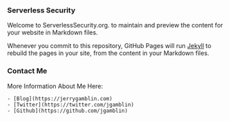 
### Serverless Security
Welcome to ServerlessSecurity.org. to maintain and preview the content for your website in Markdown files.

Whenever you commit to this repository, GitHub Pages will run [Jekyll](https://jekyllrb.com/) to rebuild the pages in your site, from the content in your Markdown files.

### Contact Me

More Information About Me Here:

```
- [Blog](https://jerrygamblin.com) 
- [Twitter](https://twitter.com/jgamblin) 
- [Github](https://github.com/jgamblin) 
```
